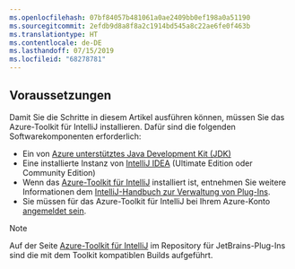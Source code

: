 ```yaml
---
ms.openlocfilehash: 07bf84057b481061a0ae2409bb0ef198a0a51190
ms.sourcegitcommit: 2efdb9d8a8f8a2c1914bd545a8c22ae6fe0f463b
ms.translationtype: HT
ms.contentlocale: de-DE
ms.lasthandoff: 07/15/2019
ms.locfileid: "68278781"
---
```


## <a name="prerequisites"></a>Voraussetzungen

Damit Sie die Schritte in diesem Artikel ausführen können, müssen Sie das Azure-Toolkit für IntelliJ installieren. Dafür sind die folgenden Softwarekomponenten erforderlich:

* Ein von [Azure unterstütztes Java Development Kit (JDK)](https://aka.ms/azure-jdks)
* Eine installierte Instanz von [IntelliJ IDEA](https://www.jetbrains.com/idea/download/) (Ultimate Edition oder Community Edition)
* Wenn das [Azure-Toolkit für IntelliJ](https://plugins.jetbrains.com/plugin/8053) installiert ist, entnehmen Sie weitere Informationen dem [IntelliJ-Handbuch zur Verwaltung von Plug-Ins](https://www.jetbrains.com/help/idea/managing-plugins.html).
* Sie müssen für das Azure-Toolkit für IntelliJ bei Ihrem Azure-Konto [angemeldet sein](../intellij/azure-toolkit-for-intellij-sign-in-instructions.md).

> [!NOTE]
> 
> Auf der Seite [Azure-Toolkit für IntelliJ](https://plugins.jetbrains.com/plugin/8053) im Repository für JetBrains-Plug-Ins sind die mit dem Toolkit kompatiblen Builds aufgeführt.
> 

<!--
> [!IMPORTANT]
> 
> If you are using the Azure Toolkit for IntelliJ on Windows, the toolkit requires installing the Azure SDK 2.9.6 or later in order to use the Azure emulator. You have two options for installing the Azure SDK:
> 
> * You can download and install the Azure SDK by using the [Web Platform Installer (WebPI)](http://go.microsoft.com/fwlink/?LinkID=252838).
> * If you do not have the Azure SDK installed when you create your first Azure deployment project, you will be prompted to automatically download install the requisite version of the Azure SDK.
> 
> Note that the Azure SDK is only required on Windows.
> 
-->
